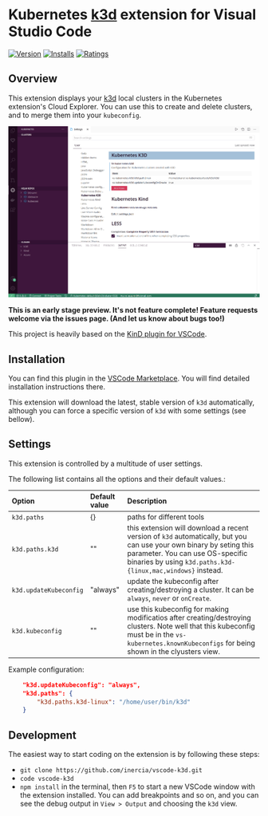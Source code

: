 # Kubernetes [k3d](https://github.com/rancher/k3d) extension for Visual Studio Code

[![Version](https://vsmarketplacebadge.apphb.com/version/inercia.vscode-k3d.svg)](https://marketplace.visualstudio.com/items?itemName=inercia.vscode-k3d)
[![Installs](https://vsmarketplacebadge.apphb.com/installs/inercia.vscode-k3d.svg)](https://marketplace.visualstudio.com/items?itemName=inercia.vscode-k3d)
[![Ratings](https://vsmarketplacebadge.apphb.com/rating/inercia.vscode-k3d.svg)](https://vsmarketplacebadge.apphb.com/rating/inercia.vscode-k3d.svg)

## Overview

This extension displays your [k3d](https://github.com/rancher/k3d) local clusters
in the Kubernetes extension's Cloud Explorer. You can use this to create and
delete clusters, and to merge them into your `kubeconfig`.

![](images/screencast-1.gif)

**This is an early stage preview. It's not feature complete! Feature requests
welcome via the issues page. (And let us know about bugs too!)**

This project is heavily based on the [KinD plugin for VSCode](https://github.com/deislabs/kind-vscode).

## Installation

You can find this plugin in the
[VSCode Marketplace](https://marketplace.visualstudio.com/items?itemName=inercia.vscode-k3d).
You will find detailed installation instructions there.

This extension will download the latest, stable version of `k3d` automatically, although you can
force a specific version of `k3d` with some settings (see bellow).

## Settings

This extension is controlled by a multitude of user settings.

The following list contains all the options and their default values.:

| Option | Default value | Description |
| :--- | :--- | :--- |
| `k3d.paths` | {} | paths for different tools |
| `k3d.paths.k3d` | "" | this extension will download a recent version of `k3d` automatically, but you can use your own binary by seting this parameter. You can use OS-specific binaries by using `k3d.paths.k3d-{linux,mac,windows}` instead. |
| `k3d.updateKubeconfig` | "always" | update the kubeconfig after creating/destroying a cluster. It can be `always`, `never` or `onCreate`. |
| `k3d.kubeconfig` | "" | use this kubeconfig for making modificatios after creating/destroying clusters. Note well that this kubeconfig must be in the `vs-kubernetes.knownKubeconfigs` for being shown in the clyusters view. |

Example configuration:

```JSON
    "k3d.updateKubeconfig": "always",
    "k3d.paths": {
        "k3d.paths.k3d-linux": "/home/user/bin/k3d"
    }
```

## Development

The easiest way to start coding on the extension is by following these steps:

* `git clone https://github.com/inercia/vscode-k3d.git`
* `code vscode-k3d`
* `npm install` in the terminal, then `F5` to start a new VSCode window
with the extension installed. You can add breakpoints and so on, and you
can see the debug output in `View > Output` and choosing the `k3d` view.
